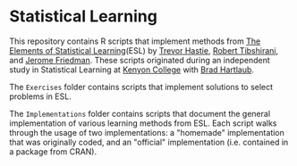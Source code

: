 # Statistical Learning
This repository contains R scripts that implement methods from [The Elements of Statistical Learning](http://statweb.stanford.edu/~tibs/ElemStatLearn/)(ESL) by [Trevor Hastie](http://web.stanford.edu/~hastie/), [Robert Tibshirani](http://statweb.stanford.edu/~tibs/), and [Jerome Friedman](https://statweb.stanford.edu/~jhf/). These scripts originated during an independent study in Statistical Learning at [Kenyon College](http://www.kenyon.edu/academics/departments-programs/mathematics/) with [Brad Hartlaub](http://www2.kenyon.edu/Depts/Math/hartlaub/).

The `Exercises` folder contains scripts that implement solutions to select problems in ESL.

The `Implementations` folder contains scripts that document the general implementation of various learning methods from ESL. Each script walks through the usage of two implementations: a "homemade" implementation that was originally coded, and an "official" implementation (i.e. contained in a package from CRAN). 
